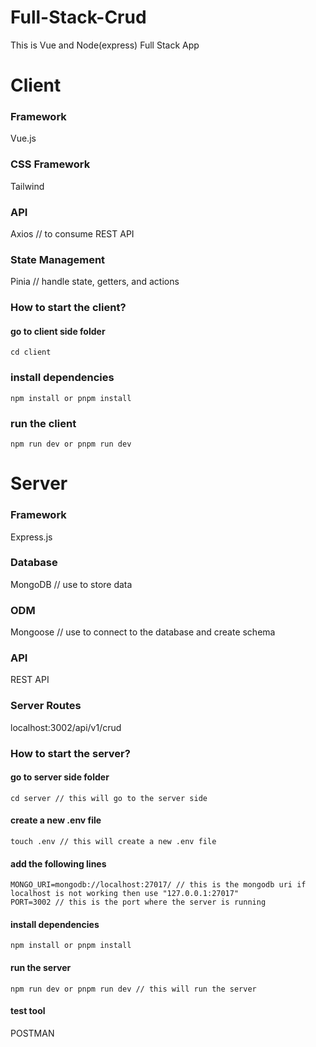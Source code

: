 # Full-Stack-Crud

This is Vue and Node(express) Full Stack App

# Client

### Framework

Vue.js

### CSS Framework

Tailwind

### API

Axios // to consume REST API

### State Management

Pinia // handle state, getters, and actions

### How to start the client?

#### go to client side folder

```
cd client
```

### install dependencies

```
npm install or pnpm install
```

### run the client

```
npm run dev or pnpm run dev
```

# Server

### Framework

Express.js

### Database

MongoDB // use to store data

### ODM

Mongoose // use to connect to the database and create schema

### API

REST API

### Server Routes

localhost:3002/api/v1/crud

### How to start the server?

#### go to server side folder

```
cd server // this will go to the server side
```

#### create a new .env file

```
touch .env // this will create a new .env file
```

#### add the following lines

```
MONGO_URI=mongodb://localhost:27017/ // this is the mongodb uri if localhost is not working then use "127.0.0.1:27017"
PORT=3002 // this is the port where the server is running
```

#### install dependencies

```
npm install or pnpm install
```

#### run the server

```
npm run dev or pnpm run dev // this will run the server
```

#### test tool

POSTMAN